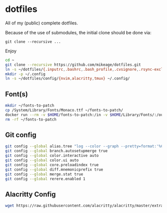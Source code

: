 dotfiles
========

All of my (public) complete dotfiles.

Because of the use of submodules, the initial clone should be done via:

    git clone --recursive ...

Enjoy

```bash
cd ~
git clone --recursive https://github.com/mikeage/dotfiles.git
ln -s ~/dotfiles/{.inputrc,.bashrc,.bash_profile,.cvsignore,.rsync-exclude,.pylintrc,.zshrc} ~/ -f
mkdir -p ~/.config
ln -s ~/dotfiles/config/{nvim,alacritty,tmux} ~/.config/

```

## Font(s)

```bash
mkdir ~/fonts-to-patch
cp /System/Library/Fonts/Monaco.ttf ~/fonts-to-patch/
docker run --rm -v $HOME/fonts-to-patch:/in -v $HOME/Library/Fonts/:/out nerdfonts/patcher --complete
rm -rf ~/fonts-to-patch
```

## Git config

```bash
git config --global alias.tree "log --color --graph --pretty=format:'%Cred%h%Creset -%C(yellow)%d%Creset %s %Cgreen(%cr) %C(bold blue)<%an>%Creset' --abbrev-commit"
git config --global branch.autosetupmerge true
git config --global color.interactive auto
git config --global color.ui auto
git config --global core.preloadindex true
git config --global diff.mnemonicprefix true
git config --global merge.stat true
git config --global rerere.enabled 1
```

## Alacritty Config

```bash
wget https://raw.githubusercontent.com/alacritty/alacritty/master/extra/alacritty.info && tic -xe alacritty,alacritty-direct alacritty.info && rm alacritty.info
```
